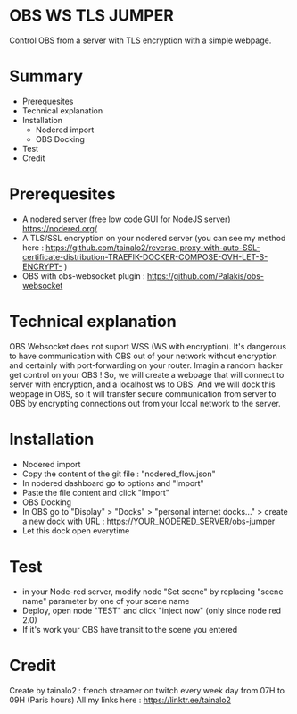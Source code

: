 # OBS WS TLS JUMPER
Control OBS from a server with TLS encryption with a simple webpage.

# Summary
  - Prerequesites
  - Technical explanation
  - Installation
    - Nodered import
    - OBS Docking
  - Test
  - Credit

# Prerequesites
  - A nodered server (free low code GUI for NodeJS server) https://nodered.org/
  - A TLS/SSL encryption on your nodered server (you can see my method here : https://github.com/tainalo2/reverse-proxy-with-auto-SSL-certificate-distribution-TRAEFIK-DOCKER-COMPOSE-OVH-LET-S-ENCRYPT- )
  - OBS with obs-websocket plugin : https://github.com/Palakis/obs-websocket

# Technical explanation
OBS Websocket does not suport WSS (WS with encryption). It's dangerous to have communication with OBS out of your network without encryption and certainly with port-forwarding on your router. Imagin a random hacker get control on your OBS !
So, we will create a webpage that will connect to server with encryption, and a localhost ws to OBS.
And we will dock this webpage in OBS, so it will transfer secure communication from server to OBS by encrypting connections out from your local network to the server.

# Installation
  - Nodered import
   - Copy the content of the git file : "nodered_flow.json"
   - In nodered dashboard go to options and "Import"
   - Paste the file content and click "Import"
  - OBS Docking
   - In OBS go to "Display" > "Docks" > "personal internet docks..." > create a new dock with URL : https://YOUR_NODERED_SERVER/obs-jumper
   - Let this dock open everytime
# Test
   - in your Node-red server, modify node "Set scene" by replacing "scene name" parameter by one of your scene name
   - Deploy, open node "TEST" and click "inject now" (only since node red 2.0)
   - If it's work your OBS have transit to the scene you entered

# Credit
Create by tainalo2 : french streamer on twitch every week day from 07H to 09H (Paris hours)
All my links here : https://linktr.ee/tainalo2
